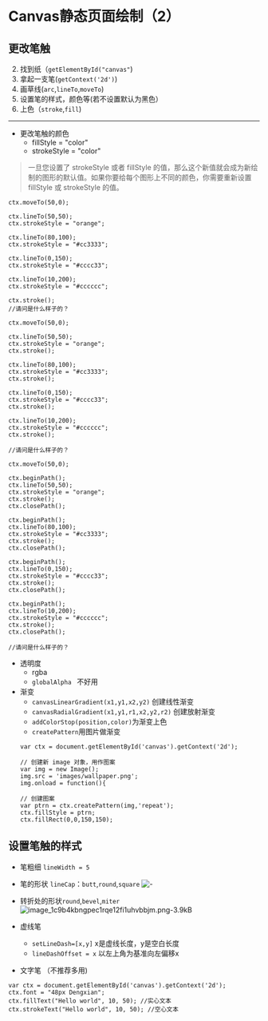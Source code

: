 ﻿# Canvas静态页面绘制（2）

## 更改笔触
2. 找到纸（`getElementById("canvas"`)
1. 拿起一支笔(`getContext('2d')`)
2. 画草线(`arc`,`lineTo`,`moveTo`)
3. 设置笔的样式，颜色等(若不设置默认为黑色）
4. 上色（`stroke`,`fill`)

---

- 更改笔触的颜色
    - fillStyle = "color"
    - strokeStyle = "color"

> 一旦您设置了 strokeStyle 或者 fillStyle 的值，那么这个新值就会成为新绘制的图形的默认值。如果你要给每个图形上不同的颜色，你需要重新设置 fillStyle 或 strokeStyle 的值。

```
ctx.moveTo(50,0);

ctx.lineTo(50,50);
ctx.strokeStyle = "orange";

ctx.lineTo(80,100);
ctx.strokeStyle = "#cc3333";

ctx.lineTo(0,150);
ctx.strokeStyle = "#cccc33";

ctx.lineTo(10,200);
ctx.strokeStyle = "#cccccc";

ctx.stroke();
//请问是什么样子的？
```

```
ctx.moveTo(50,0);

ctx.lineTo(50,50);
ctx.strokeStyle = "orange";
ctx.stroke();

ctx.lineTo(80,100);
ctx.strokeStyle = "#cc3333";
ctx.stroke();

ctx.lineTo(0,150);
ctx.strokeStyle = "#cccc33";
ctx.stroke();

ctx.lineTo(10,200);
ctx.strokeStyle = "#cccccc";
ctx.stroke();

//请问是什么样子的？
```

```
ctx.moveTo(50,0);

ctx.beginPath();
ctx.lineTo(50,50);
ctx.strokeStyle = "orange";
ctx.stroke();
ctx.closePath();

ctx.beginPath();
ctx.lineTo(80,100);
ctx.strokeStyle = "#cc3333";
ctx.stroke();
ctx.closePath();

ctx.beginPath();
ctx.lineTo(0,150);
ctx.strokeStyle = "#cccc33";
ctx.stroke();
ctx.closePath();

ctx.beginPath();
ctx.lineTo(10,200);
ctx.strokeStyle = "#cccccc";
ctx.stroke();
ctx.closePath();

//请问是什么样子的？
```

- 透明度
    - rgba
    - `globalAlpha ` 不好用
- 渐变
    - `canvasLinearGradient(x1,y1,x2,y2)` 创建线性渐变
    - `canvasRadialGradient(x1,y1,r1,x2,y2,r2)` 创建放射渐变
    - `addColorStop(position,color)`为渐变上色
    - `createPattern`用图片做渐变
    ```
    var ctx = document.getElementById('canvas').getContext('2d');

  // 创建新 image 对象，用作图案
  var img = new Image();
  img.src = 'images/wallpaper.png';
  img.onload = function(){

    // 创建图案
    var ptrn = ctx.createPattern(img,'repeat');
    ctx.fillStyle = ptrn;
    ctx.fillRect(0,0,150,150);
    ```
    

## 设置笔触的样式
- 笔粗细 `lineWidth = 5` 
- 笔的形状 `lineCap`：`butt`,`round`,`square`
![-][1] 


- 转折处的形状`round`,`bevel`,`miter`
![image_1c9b4kbngpec1rqe12fi1uhvbbjm.png-3.9kB][2]

- 虚线笔 
    - `setLineDash=[x,y]` x是虚线长度，y是空白长度
    - `lineDashOffset = x` 以左上角为基准向左偏移x

- 文字笔 （不推荐多用)
```
var ctx = document.getElementById('canvas').getContext('2d');
ctx.font = "48px Dengxian";
ctx.fillText("Hello world", 10, 50); //实心文本
ctx.strokeText("Hello world", 10, 50); //空心文本
```

    
    

  [1]: http://static.zybuluo.com/reader-cyc/fggm3y8k9vdc7t186ccgv505/image_1c9b4gbi915jj10s6k7o1flvhio9.png
  [2]: http://static.zybuluo.com/reader-cyc/fismumzvx70kcspkpgmnbu6f/image_1c9b4kbngpec1rqe12fi1uhvbbjm.png